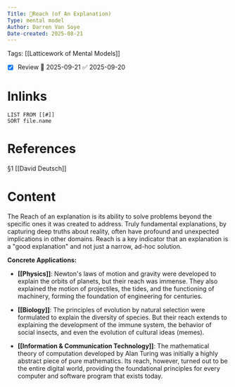 ```yaml
---
Title: 🧩Reach (of An Explanation)
Type: mental model
Author: Darren Van Soye
Date-created: 2025-08-21
---
```

Tags: [[Latticework of Mental Models]]

- [x] Review 📅 2025-09-21 ✅ 2025-09-20

# Inlinks 
```dataview
LIST FROM [[#]]
SORT file.name
```

# References 

§1 [[David Deutsch]]

# Content

The Reach of an explanation is its ability to solve problems beyond the specific ones it was created to address. Truly fundamental explanations, by capturing deep truths about reality, often have profound and unexpected implications in other domains. Reach is a key indicator that an explanation is a "good explanation" and not just a narrow, ad-hoc solution.

**Concrete Applications:**

- **[[Physics]]**: Newton's laws of motion and gravity were developed to explain the orbits of planets, but their reach was immense. They also explained the motion of projectiles, the tides, and the functioning of machinery, forming the foundation of engineering for centuries.
    
- **[[Biology]]**: The principles of evolution by natural selection were formulated to explain the diversity of species. But their reach extends to explaining the development of the immune system, the behavior of social insects, and even the evolution of cultural ideas (memes).
    
- **[[Information & Communication Technology]]**: The mathematical theory of computation developed by Alan Turing was initially a highly abstract piece of pure mathematics. Its reach, however, turned out to be the entire digital world, providing the foundational principles for every computer and software program that exists today.
    
